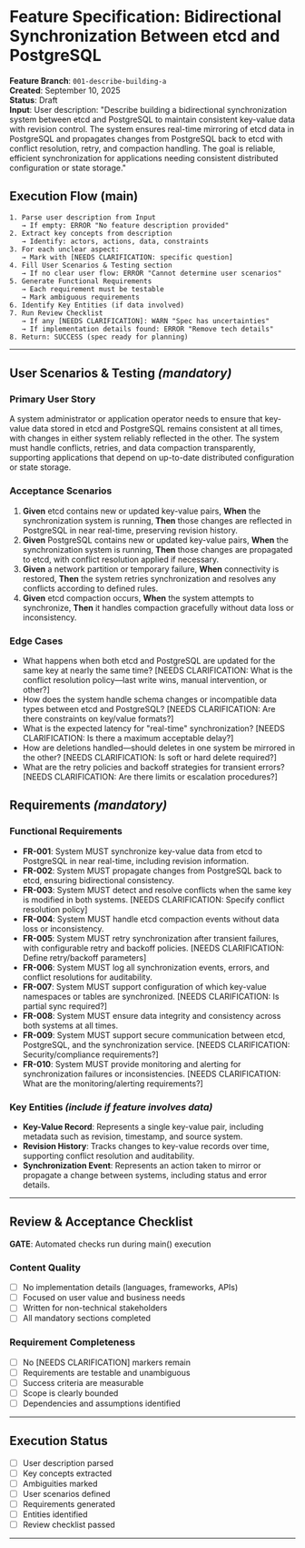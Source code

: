 # Feature Specification: Bidirectional Synchronization Between etcd and PostgreSQL

**Feature Branch**: `001-describe-building-a`  
**Created**: September 10, 2025  
**Status**: Draft  
**Input**: User description: "Describe building a bidirectional synchronization system between etcd and PostgreSQL to maintain consistent key-value data with revision control. The system ensures real-time mirroring of etcd data in PostgreSQL and propagates changes from PostgreSQL back to etcd with conflict resolution, retry, and compaction handling. The goal is reliable, efficient synchronization for applications needing consistent distributed configuration or state storage."

## Execution Flow (main)
```
1. Parse user description from Input
   → If empty: ERROR "No feature description provided"
2. Extract key concepts from description
   → Identify: actors, actions, data, constraints
3. For each unclear aspect:
   → Mark with [NEEDS CLARIFICATION: specific question]
4. Fill User Scenarios & Testing section
   → If no clear user flow: ERROR "Cannot determine user scenarios"
5. Generate Functional Requirements
   → Each requirement must be testable
   → Mark ambiguous requirements
6. Identify Key Entities (if data involved)
7. Run Review Checklist
   → If any [NEEDS CLARIFICATION]: WARN "Spec has uncertainties"
   → If implementation details found: ERROR "Remove tech details"
8. Return: SUCCESS (spec ready for planning)
```

---

## User Scenarios & Testing *(mandatory)*

### Primary User Story

A system administrator or application operator needs to ensure that key-value data stored in etcd and PostgreSQL remains consistent at all times, with changes in either system reliably reflected in the other. The system must handle conflicts, retries, and data compaction transparently, supporting applications that depend on up-to-date distributed configuration or state storage.

### Acceptance Scenarios

1. **Given** etcd contains new or updated key-value pairs, **When** the synchronization system is running, **Then** those changes are reflected in PostgreSQL in near real-time, preserving revision history.
2. **Given** PostgreSQL contains new or updated key-value pairs, **When** the synchronization system is running, **Then** those changes are propagated to etcd, with conflict resolution applied if necessary.
3. **Given** a network partition or temporary failure, **When** connectivity is restored, **Then** the system retries synchronization and resolves any conflicts according to defined rules.
4. **Given** etcd compaction occurs, **When** the system attempts to synchronize, **Then** it handles compaction gracefully without data loss or inconsistency.

### Edge Cases

- What happens when both etcd and PostgreSQL are updated for the same key at nearly the same time? [NEEDS CLARIFICATION: What is the conflict resolution policy—last write wins, manual intervention, or other?]
- How does the system handle schema changes or incompatible data types between etcd and PostgreSQL? [NEEDS CLARIFICATION: Are there constraints on key/value formats?]
- What is the expected latency for "real-time" synchronization? [NEEDS CLARIFICATION: Is there a maximum acceptable delay?]
- How are deletions handled—should deletes in one system be mirrored in the other? [NEEDS CLARIFICATION: Is soft or hard delete required?]
- What are the retry policies and backoff strategies for transient errors? [NEEDS CLARIFICATION: Are there limits or escalation procedures?]

## Requirements *(mandatory)*

### Functional Requirements

- **FR-001**: System MUST synchronize key-value data from etcd to PostgreSQL in near real-time, including revision information.
- **FR-002**: System MUST propagate changes from PostgreSQL back to etcd, ensuring bidirectional consistency.
- **FR-003**: System MUST detect and resolve conflicts when the same key is modified in both systems. [NEEDS CLARIFICATION: Specify conflict resolution policy]
- **FR-004**: System MUST handle etcd compaction events without data loss or inconsistency.
- **FR-005**: System MUST retry synchronization after transient failures, with configurable retry and backoff policies. [NEEDS CLARIFICATION: Define retry/backoff parameters]
- **FR-006**: System MUST log all synchronization events, errors, and conflict resolutions for auditability.
- **FR-007**: System MUST support configuration of which key-value namespaces or tables are synchronized. [NEEDS CLARIFICATION: Is partial sync required?]
- **FR-008**: System MUST ensure data integrity and consistency across both systems at all times.
- **FR-009**: System MUST support secure communication between etcd, PostgreSQL, and the synchronization service. [NEEDS CLARIFICATION: Security/compliance requirements?]
- **FR-010**: System MUST provide monitoring and alerting for synchronization failures or inconsistencies. [NEEDS CLARIFICATION: What are the monitoring/alerting requirements?]

### Key Entities *(include if feature involves data)*

- **Key-Value Record**: Represents a single key-value pair, including metadata such as revision, timestamp, and source system.
- **Revision History**: Tracks changes to key-value records over time, supporting conflict resolution and auditability.
- **Synchronization Event**: Represents an action taken to mirror or propagate a change between systems, including status and error details.


---

## Review & Acceptance Checklist

**GATE**: Automated checks run during main() execution

### Content Quality

- [ ] No implementation details (languages, frameworks, APIs)
- [ ] Focused on user value and business needs
- [ ] Written for non-technical stakeholders
- [ ] All mandatory sections completed

### Requirement Completeness

- [ ] No [NEEDS CLARIFICATION] markers remain
- [ ] Requirements are testable and unambiguous  
- [ ] Success criteria are measurable
- [ ] Scope is clearly bounded
- [ ] Dependencies and assumptions identified

---

## Execution Status

- [ ] User description parsed
- [ ] Key concepts extracted
- [ ] Ambiguities marked
- [ ] User scenarios defined
- [ ] Requirements generated
- [ ] Entities identified
- [ ] Review checklist passed

---
